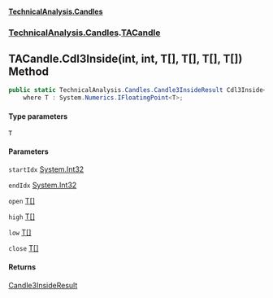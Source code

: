 #### [TechnicalAnalysis.Candles](TechnicalAnalysis.Candles.md 'TechnicalAnalysis.Candles')
### [TechnicalAnalysis.Candles](TechnicalAnalysis.Candles.md#TechnicalAnalysis.Candles 'TechnicalAnalysis.Candles').[TACandle](TACandle.md 'TechnicalAnalysis.Candles.TACandle')

## TACandle.Cdl3Inside<T>(int, int, T[], T[], T[], T[]) Method

```csharp
public static TechnicalAnalysis.Candles.Candle3InsideResult Cdl3Inside<T>(int startIdx, int endIdx, T[] open, T[] high, T[] low, T[] close)
    where T : System.Numerics.IFloatingPoint<T>;
```
#### Type parameters

<a name='TechnicalAnalysis.Candles.TACandle.Cdl3Inside_T_(int,int,T[],T[],T[],T[]).T'></a>

`T`
#### Parameters

<a name='TechnicalAnalysis.Candles.TACandle.Cdl3Inside_T_(int,int,T[],T[],T[],T[]).startIdx'></a>

`startIdx` [System.Int32](https://docs.microsoft.com/en-us/dotnet/api/System.Int32 'System.Int32')

<a name='TechnicalAnalysis.Candles.TACandle.Cdl3Inside_T_(int,int,T[],T[],T[],T[]).endIdx'></a>

`endIdx` [System.Int32](https://docs.microsoft.com/en-us/dotnet/api/System.Int32 'System.Int32')

<a name='TechnicalAnalysis.Candles.TACandle.Cdl3Inside_T_(int,int,T[],T[],T[],T[]).open'></a>

`open` [T](TACandle.Cdl3Inside_T_(int,int,T[],T[],T[],T[]).md#TechnicalAnalysis.Candles.TACandle.Cdl3Inside_T_(int,int,T[],T[],T[],T[]).T 'TechnicalAnalysis.Candles.TACandle.Cdl3Inside<T>(int, int, T[], T[], T[], T[]).T')[[]](https://docs.microsoft.com/en-us/dotnet/api/System.Array 'System.Array')

<a name='TechnicalAnalysis.Candles.TACandle.Cdl3Inside_T_(int,int,T[],T[],T[],T[]).high'></a>

`high` [T](TACandle.Cdl3Inside_T_(int,int,T[],T[],T[],T[]).md#TechnicalAnalysis.Candles.TACandle.Cdl3Inside_T_(int,int,T[],T[],T[],T[]).T 'TechnicalAnalysis.Candles.TACandle.Cdl3Inside<T>(int, int, T[], T[], T[], T[]).T')[[]](https://docs.microsoft.com/en-us/dotnet/api/System.Array 'System.Array')

<a name='TechnicalAnalysis.Candles.TACandle.Cdl3Inside_T_(int,int,T[],T[],T[],T[]).low'></a>

`low` [T](TACandle.Cdl3Inside_T_(int,int,T[],T[],T[],T[]).md#TechnicalAnalysis.Candles.TACandle.Cdl3Inside_T_(int,int,T[],T[],T[],T[]).T 'TechnicalAnalysis.Candles.TACandle.Cdl3Inside<T>(int, int, T[], T[], T[], T[]).T')[[]](https://docs.microsoft.com/en-us/dotnet/api/System.Array 'System.Array')

<a name='TechnicalAnalysis.Candles.TACandle.Cdl3Inside_T_(int,int,T[],T[],T[],T[]).close'></a>

`close` [T](TACandle.Cdl3Inside_T_(int,int,T[],T[],T[],T[]).md#TechnicalAnalysis.Candles.TACandle.Cdl3Inside_T_(int,int,T[],T[],T[],T[]).T 'TechnicalAnalysis.Candles.TACandle.Cdl3Inside<T>(int, int, T[], T[], T[], T[]).T')[[]](https://docs.microsoft.com/en-us/dotnet/api/System.Array 'System.Array')

#### Returns
[Candle3InsideResult](Candle3InsideResult.md 'TechnicalAnalysis.Candles.Candle3InsideResult')